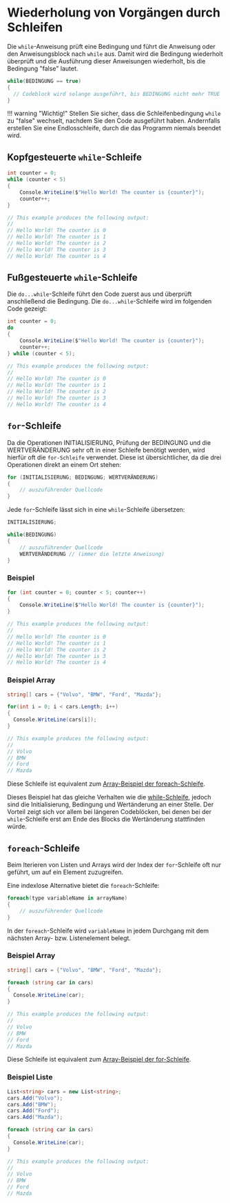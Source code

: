 # Wiederholung von Vorgängen durch Schleifen
Die `while`-Anweisung prüft eine Bedingung und führt die Anweisung oder den Anweisungsblock nach `while` aus. Damit wird die Bedingung wiederholt überprüft und die Ausführung dieser Anweisungen wiederholt, bis die Bedingung "false" lautet.
``` cs
while(BEDINGUNG == true)
{
  // Codeblock wird solange ausgeführt, bis BEDINGUNG nicht mehr TRUE
}
```
!!! warning "Wichtig!"
	Stellen Sie sicher, dass die Schleifenbedingung `while` zu "false" wechselt, nachdem Sie den Code ausgeführt haben. Andernfalls erstellen Sie eine Endlosschleife, durch die das Programm niemals beendet wird.

## Kopfgesteuerte `while`-Schleife
``` cs
int counter = 0;
while (counter < 5)
{
    Console.WriteLine($"Hello World! The counter is {counter}");
    counter++;
}

// This example produces the following output:
//
// Hello World! The counter is 0
// Hello World! The counter is 1
// Hello World! The counter is 2
// Hello World! The counter is 3
// Hello World! The counter is 4
```
	
## Fußgesteuerte `while`-Schleife
Die `do...while`-Schleife führt den Code zuerst aus und überprüft anschließend die Bedingung. Die `do...while`-Schleife wird im folgenden Code gezeigt:
``` cs
int counter = 0;
do
{
    Console.WriteLine($"Hello World! The counter is {counter}");
    counter++;
} while (counter < 5);

// This example produces the following output:
//
// Hello World! The counter is 0
// Hello World! The counter is 1
// Hello World! The counter is 2
// Hello World! The counter is 3
// Hello World! The counter is 4
```

## `for`-Schleife
Da die Operationen INITIALISIERUNG, Prüfung der BEDINGUNG und die WERTVERÄNDERUNG sehr oft in einer Schleife benötigt werden, wird hierfür oft die `for-Schleife` verwendet. Diese ist übersichtlicher, da die drei Operationen direkt an einem Ort stehen:
``` cs
for (INITIALISIERUNG; BEDINGUNG; WERTVERÄNDERUNG) 
{
    // auszuführender Quellcode
}
```

Jede `for`-Schleife lässt sich in eine `while`-Schleife übersetzen:
``` cs
INITIALISIERUNG;

while(BEDINGUNG) 
{
	// auszuführender Quellcode
	WERTVERÄNDERUNG // (immer die letzte Anweisung)
}
```


### Beispiel

``` cs
for (int counter = 0; counter < 5; counter++) 
{
    Console.WriteLine($"Hello World! The counter is {counter}");
}

// This example produces the following output:
//
// Hello World! The counter is 0
// Hello World! The counter is 1
// Hello World! The counter is 2
// Hello World! The counter is 3
// Hello World! The counter is 4
```

### Beispiel Array
``` cs
string[] cars = {"Volvo", "BMW", "Ford", "Mazda"};

for(int i = 0; i < cars.Length; i++) 
{
  Console.WriteLine(cars[i]);
}

// This example produces the following output:
//
// Volvo
// BMW
// Ford
// Mazda
```
Diese Schleife ist equivalent zum [Array-Beispiel der foreach-Schleife](#beispiel-array_1).


Dieses Beispiel hat das gleiche Verhalten wie die [while-Schleife](#kopfgesteuerte-while-schleife), jedoch sind die Initialisierung, Bedingung und Wertänderung an einer Stelle. Der Vorteil zeigt sich vor allem bei längeren Codeblöcken, bei denen bei der `while`-Schleife erst am Ende des Blocks die Wertänderung stattfinden würde.

## `foreach`-Schleife

Beim Iterieren von Listen und Arrays wird der Index der `for`-Schleife oft nur geführt, um auf ein Element zuzugreifen.

Eine indexlose Alternative bietet die `foreach`-Schleife:

``` cs
foreach(type variableName in arrayName) 
{
	// auszuführender Quellcode
}
```

In der `foreach`-Schleife wird `variableName` in jedem Durchgang mit dem nächsten Array- bzw. Listenelement belegt.

### Beispiel Array
``` cs
string[] cars = {"Volvo", "BMW", "Ford", "Mazda"};

foreach (string car in cars) 
{
  Console.WriteLine(car);
}

// This example produces the following output:
//
// Volvo
// BMW
// Ford
// Mazda
```
Diese Schleife ist equivalent zum [Array-Beispiel der for-Schleife](#beispiel-array).


### Beispiel Liste
``` cs
List<string> cars = new List<string>;
cars.Add("Volvo");
cars.Add("BMW");
cars.Add("Ford");
cars.Add("Mazda");

foreach (string car in cars) 
{
  Console.WriteLine(car);
}

// This example produces the following output:
//
// Volvo
// BMW
// Ford
// Mazda
```